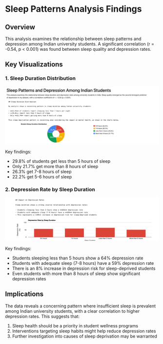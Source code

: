 # Sleep Patterns Analysis Findings

## Overview
This analysis examines the relationship between sleep patterns and depression among Indian university students. A significant correlation (r = -0.54, p < 0.001) was found between sleep quality and depression rates.

## Key Visualizations

### 1. Sleep Duration Distribution
![Sleep Duration Distribution](../images/sleep_patterns/sleep_duration_distribution.png)

Key findings:
- 29.8% of students get less than 5 hours of sleep
- Only 21.7% get more than 8 hours of sleep
- 26.3% get 7-8 hours of sleep
- 22.2% get 5-6 hours of sleep

### 2. Depression Rate by Sleep Duration
![Depression Rate by Sleep Duration](../images/sleep_patterns/depression_by_sleep_duration.png)

Key findings:
- Students sleeping less than 5 hours show a 64% depression rate
- Students with adequate sleep (7-8 hours) have a 59% depression rate
- There is an 8% increase in depression risk for sleep-deprived students
- Even students with more than 8 hours of sleep show significant depression rates

## Implications
The data reveals a concerning pattern where insufficient sleep is prevalent among Indian university students, with a clear correlation to higher depression rates. This suggests that:
1. Sleep health should be a priority in student wellness programs
2. Interventions targeting sleep habits might help reduce depression rates
3. Further investigation into causes of sleep deprivation may be warranted 